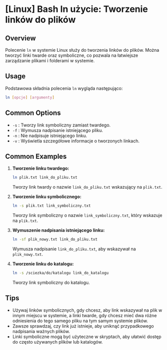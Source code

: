 # [Linux] Bash ln użycie: Tworzenie linków do plików

## Overview
Polecenie `ln` w systemie Linux służy do tworzenia linków do plików. Można tworzyć linki twarde oraz symboliczne, co pozwala na łatwiejsze zarządzanie plikami i folderami w systemie.

## Usage
Podstawowa składnia polecenia `ln` wygląda następująco:

```bash
ln [opcje] [argumenty]
```

## Common Options
- `-s` : Tworzy link symboliczny zamiast twardego.
- `-f` : Wymusza nadpisanie istniejącego pliku.
- `-n` : Nie nadpisuje istniejącego linku.
- `-v` : Wyświetla szczegółowe informacje o tworzonych linkach.

## Common Examples
1. **Tworzenie linku twardego:**
   ```bash
   ln plik.txt link_do_pliku.txt
   ```
   Tworzy link twardy o nazwie `link_do_pliku.txt` wskazujący na `plik.txt`.

2. **Tworzenie linku symbolicznego:**
   ```bash
   ln -s plik.txt link_symboliczny.txt
   ```
   Tworzy link symboliczny o nazwie `link_symboliczny.txt`, który wskazuje na `plik.txt`.

3. **Wymuszenie nadpisania istniejącego linku:**
   ```bash
   ln -sf plik_nowy.txt link_do_pliku.txt
   ```
   Wymusza nadpisanie `link_do_pliku.txt`, aby wskazywał na `plik_nowy.txt`.

4. **Tworzenie linku do katalogu:**
   ```bash
   ln -s /sciezka/do/katalogu link_do_katalogu
   ```
   Tworzy link symboliczny do katalogu.

## Tips
- Używaj linków symbolicznych, gdy chcesz, aby link wskazywał na plik w innym miejscu w systemie, a linki twarde, gdy chcesz mieć dwa różne odniesienia do tego samego pliku na tym samym systemie plików.
- Zawsze sprawdzaj, czy link już istnieje, aby uniknąć przypadkowego nadpisania ważnych plików.
- Linki symboliczne mogą być użyteczne w skryptach, aby ułatwić dostęp do często używanych plików lub katalogów.